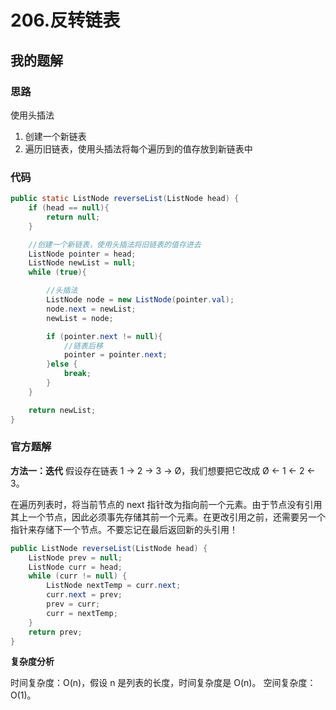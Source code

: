 # 206.反转链表







## 我的题解

### 思路

使用头插法

1. 创建一个新链表
2. 遍历旧链表，使用头插法将每个遍历到的值存放到新链表中



### 代码

```java
public static ListNode reverseList(ListNode head) {
    if (head == null){
        return null;
    }

    //创建一个新链表，使用头插法将旧链表的值存进去
    ListNode pointer = head;
    ListNode newList = null;
    while (true){

        //头插法
        ListNode node = new ListNode(pointer.val);
        node.next = newList;
        newList = node;

        if (pointer.next != null){
            //链表后移
            pointer = pointer.next;
        }else {
            break;
        }
    }

    return newList;
}
```



### 官方题解

**方法一：迭代**
假设存在链表 1 → 2 → 3 → Ø，我们想要把它改成 Ø ← 1 ← 2 ← 3。

在遍历列表时，将当前节点的 next 指针改为指向前一个元素。由于节点没有引用其上一个节点，因此必须事先存储其前一个元素。在更改引用之前，还需要另一个指针来存储下一个节点。不要忘记在最后返回新的头引用！

```java
public ListNode reverseList(ListNode head) {
    ListNode prev = null;
    ListNode curr = head;
    while (curr != null) {
        ListNode nextTemp = curr.next;
        curr.next = prev;
        prev = curr;
        curr = nextTemp;
    }
    return prev;
}
```



**复杂度分析**

时间复杂度：O(n)，假设 n 是列表的长度，时间复杂度是 O(n)。
空间复杂度：O(1)。

